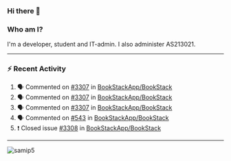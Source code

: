 ### Hi there 👋

### Who am I?
I'm a developer, student and IT-admin. I also administer AS213021.

---
### :zap: Recent Activity
<!--START_SECTION:activity-->
1. 🗣 Commented on [#3307](https://github.com/BookStackApp/BookStack/issues/3307) in [BookStackApp/BookStack](https://github.com/BookStackApp/BookStack)
2. 🗣 Commented on [#3307](https://github.com/BookStackApp/BookStack/issues/3307) in [BookStackApp/BookStack](https://github.com/BookStackApp/BookStack)
3. 🗣 Commented on [#3307](https://github.com/BookStackApp/BookStack/issues/3307) in [BookStackApp/BookStack](https://github.com/BookStackApp/BookStack)
4. 🗣 Commented on [#543](https://github.com/BookStackApp/BookStack/issues/543) in [BookStackApp/BookStack](https://github.com/BookStackApp/BookStack)
5. ❗️ Closed issue [#3308](https://github.com/BookStackApp/BookStack/issues/3308) in [BookStackApp/BookStack](https://github.com/BookStackApp/BookStack)
<!--END_SECTION:activity-->
---

<img align="center" src="https://github-readme-stats.vercel.app/api?username=samip5&show_icons=true" alt="samip5" />
